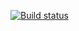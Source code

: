 [![Build status](https://ci.appveyor.com/api/projects/status/gwxvalkcc6wpyjpy?svg=true)](https://ci.appveyor.com/project/Rbghero/page-objects)
